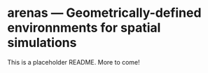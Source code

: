 # arenas &mdash; Geometrically-defined environnments for spatial simulations

This is a placeholder README. More to come!
